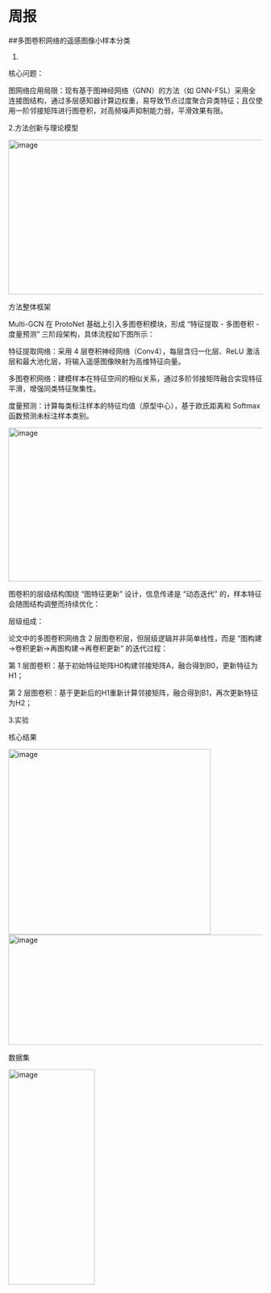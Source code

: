 # 周报  
##多图卷积网络的遥感图像小样本分类

  1.
    
  核心问题：
  
图网络应用局限：现有基于图神经网络（GNN）的方法（如 GNN-FSL）采用全连接图结构，通过多层感知器计算边权重，易导致节点过度聚合异类特征；且仅使用一阶邻接矩阵进行图卷积，对高频噪声抑制能力弱，平滑效果有限。

    
  2.方法创新与理论模型
  

<img width="843" height="307" alt="image" src="https://github.com/user-attachments/assets/8d336766-9371-4088-a455-ec9115b4554c" />


方法整体框架

Multi-GCN 在 ProtoNet 基础上引入多图卷积模块，形成 “特征提取 - 多图卷积 - 度量预测” 三阶段架构，具体流程如下图所示：

特征提取网络：采用 4 层卷积神经网络（Conv4），每层含归一化层、ReLU 激活层和最大池化层，将输入遥感图像映射为高维特征向量。

多图卷积网络：建模样本在特征空间的相似关系，通过多阶邻接矩阵融合实现特征平滑，增强同类特征聚集性。

度量预测：计算每类标注样本的特征均值（原型中心），基于欧氏距离和 Softmax 函数预测未标注样本类别。


<img width="724" height="305" alt="image" src="https://github.com/user-attachments/assets/237e203a-e169-4dbe-a1c9-e48412b6fbb4" />


图卷积的层级结构围绕 “图特征更新” 设计，信息传递是 “动态迭代” 的，样本特征会随图结构调整而持续优化：

层级组成：

论文中的多图卷积网络含 2 层图卷积层，但层级逻辑并非简单线性，而是 “图构建→卷积更新→再图构建→再卷积更新” 的迭代过程：

第 1 层图卷积：基于初始特征矩阵H0构建邻接矩阵A，融合得到B0，更新特征为H1；

第 2 层图卷积：基于更新后的H1重新计算邻接矩阵，融合得到B1，再次更新特征为H2；




3.实验


 核心结果

 
 
<img width="401" height="368" alt="image" src="https://github.com/user-attachments/assets/45342d96-d01d-4d1c-955f-5a4e82cf9bfd" />


<img width="506" height="219" alt="image" src="https://github.com/user-attachments/assets/0c144f2e-2e76-4df3-9c03-b28182fc8a7c" />



数据集

<img width="171" height="427" alt="image" src="https://github.com/user-attachments/assets/20634a6e-d723-4f66-9c8a-b90eebd94ef0" />

